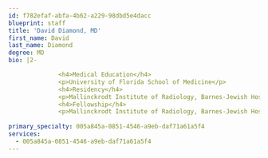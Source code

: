 ```yaml
---
id: f782efaf-abfa-4b62-a229-98dbd5e4dacc
blueprint: staff
title: 'David Diamond, MD'
first_name: David
last_name: Diamond
degree: MD
bio: |2-

              <h4>Medical Education</h4>
              <p>University of Florida School of Medicine</p>
              <h4>Residency</h4>
              <p>Mallinckrodt Institute of Radiology, Barnes-Jewish Hospital</p>
              <h4>Fellowship</h4>
              <p>Mallinckrodt Institute of Radiology, Barnes-Jewish Hospital</p>
          
primary_specialty: 005a845a-0851-4546-a9eb-daf71a61a5f4
services:
  - 005a845a-0851-4546-a9eb-daf71a61a5f4
---
```

